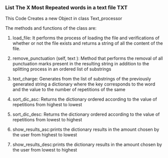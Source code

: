 ### List The X Most Repeated words in a text file TXT

This Code Creates a new Object in class Text_processor

The methods and functions of the class are:

1. load_file: It performs the process of loading the file and verifications of whether or not the file exists and returns a string of all the content of the file.

2. remove_punctuation (self, text ): Method that performs the removal of all punctuation marks present in the resulting string in addition to the splitting process in an ordered list of substrings
        
3. text_charge: Generates from the list of substrings of the previously generated string a dictionary where the key corresponds to the word and the value to the number of repetitions of the same

4. sort_dic_asc: Returns the dictionary ordered according to the value of repetitions from highest to lowest

5. sort_dic_desc: Returns the dictionary ordered according to the value of repetitions from  lowest to highest 
   
5. show_results_asc:prints the dictionary results in the amount chosen by the user from highest to lowest

6. show_results_desc:prints the dictionary results in the amount chosen by the user from lowest to highest
        
